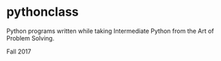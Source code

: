 # pythonclass

Python programs written while taking Intermediate Python from the Art of Problem Solving.

Fall 2017
